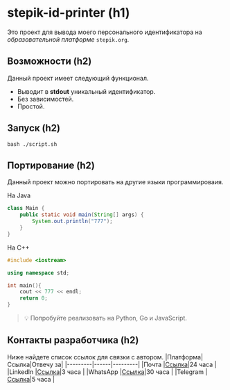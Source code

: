 # stepik-id-printer (h1)
Это проект для вывода моего персонального идентификатора на *образовательной платформе* `stepik.org`.
## Возможности (h2)
Данный проект имеет следующий функционал.
* Выводит в **stdout** уникальный идентификатор.
* Без зависимостей.
* Простой.
## Запуск (h2)
```
bash ./script.sh
```
## Портирование (h2)
Данный проект можно портировать на другие языки программироваия.

На Java
```Java
class Main {
	public static void main(String[] args) {
		System.out.println("777");
	}
}
```
На C++
```C++
#include <iostream>

using namespace std;

int main(){
	cout << 777 << endl;
	return 0;
}
```
> :bulb: Попробуйте реализовать на Python, Go и JavaScript.
## Контакты разработчика (h2)
Ниже найдете список ссылок для связки с автором.
|Платформа|Ссылка|Отвечу за|
|---------|------|---------|
|Почта    |[Ссылка](https://guides.hexlet.io/ru/markdown/)|24 часа  |
|LinkedIn |[Ссылка](https://guides.hexlet.io/ru/markdown/)|3 часа   |
|WhatsApp |[Ссылка](https://guides.hexlet.io/ru/markdown/)|30 часа  |
|Telegram |[Ссылка](https://guides.hexlet.io/ru/markdown/)|5 часа   |
